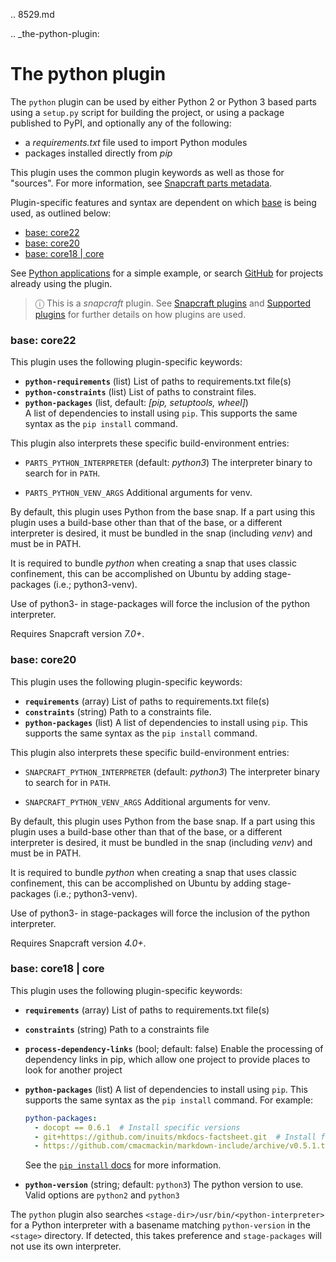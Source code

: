 .. 8529.md

.. _the-python-plugin:

# The python plugin

The `python` plugin can be used by either Python 2 or Python 3 based parts using a `setup.py` script for building the project, or using a package published to PyPI, and optionally any of the following:

- a *requirements.txt* file used to import Python modules
- packages installed directly from *pip*

This plugin uses the common plugin keywords as well as those for "sources". For more information, see [Snapcraft parts metadata](snapcraft-parts-metadata.md).

Plugin-specific features and syntax are dependent on which [base](base-snaps.md) is being used, as outlined below:

- [base: core22](#the-python-plugin-heading--core22)
- [base: core20](#the-python-plugin-heading--core20)
- [base: core18 | core](#the-python-plugin-heading--core18)

See [Python applications](python-apps.md) for a simple example, or search [GitHub](https://github.com/search?q=path%3Asnapcraft.yaml+%22plugin%3A+python%22&type=Code) for projects already using the plugin.

> ⓘ  This is a *snapcraft* plugin. See [Snapcraft plugins](snapcraft-plugins.md) and [Supported plugins](supported-plugins.md) for further details on how plugins are used.

<h3 id='the-python-plugin-heading--core22'>base: core22</h3>

This plugin uses the following plugin-specific keywords:

- **`python-requirements`** (list)
  List of paths to requirements.txt file(s)
- **`python-constraints`** (list)
  List of paths to constraint files.
- **`python-packages`** (list, default: _[pip, setuptools, wheel]_)</br>
  A list of dependencies to install using `pip`. This supports the same syntax as the `pip install` command.

This plugin also interprets these specific build-environment entries:

- `PARTS_PYTHON_INTERPRETER`
  (default: _python3_)
  The interpreter binary to search for in `PATH`.

- `PARTS_PYTHON_VENV_ARGS`
  Additional arguments for venv.

By default, this plugin uses Python from the base snap. If a part using this plugin uses a build-base other than that of the base, or a different interpreter is desired, it must be bundled in the snap (including _venv_) and must be in PATH.

It is required to bundle _python_ when creating a snap that uses classic confinement, this can be accomplished on Ubuntu by adding stage-packages (i.e.; python3-venv).

Use of python3-<python-package> in stage-packages will force the inclusion of the python interpreter.

Requires Snapcraft version _7.0+_.

<h3 id='the-python-plugin-heading--core20'>base: core20</h3>

This plugin uses the following plugin-specific keywords:

- **`requirements`** (array)
  List of paths to requirements.txt file(s)
- **`constraints`** (string)
  Path to a constraints file.
- **`python-packages`** (list)
  A list of dependencies to install using `pip`. This supports the same syntax as the `pip install` command.

This plugin also interprets these specific build-environment entries:

- `SNAPCRAFT_PYTHON_INTERPRETER`
  (default: _python3_)
  The interpreter binary to search for in `PATH`.

- `SNAPCRAFT_PYTHON_VENV_ARGS`
  Additional arguments for venv.

By default, this plugin uses Python from the base snap. If a part using this plugin uses a build-base other than that of the base, or a different interpreter is desired, it must be bundled in the snap (including _venv_) and must be in PATH.

It is required to bundle _python_ when creating a snap that uses classic confinement, this can be accomplished on Ubuntu by adding stage-packages (i.e.; python3-venv).

Use of python3-<python-package> in stage-packages will force the inclusion of the python interpreter.

Requires Snapcraft version _4.0+_.

<h3 id='the-python-plugin-heading--core18'>base: core18 | core</h3>

This plugin uses the following plugin-specific keywords:

- **`requirements`** (array)
  List of paths to requirements.txt file(s)
- **`constraints`** (string)
  Path to a constraints file
- **`process-dependency-links`** (bool; default: false)
  Enable the processing of dependency links in pip, which allow one
  project to provide places to look for another project
- **`python-packages`** (list)
  A list of dependencies to install using `pip`. This supports the same syntax as the `pip install` command. For example:

  ```yaml
  python-packages:
    - docopt == 0.6.1  # Install specific versions
    - git+https://github.com/inuits/mkdocs-factsheet.git  # Install from a git repository
    - https://github.com/cmacmackin/markdown-include/archive/v0.5.1.tar.gz  # Install from an archive
  ```

  See the [`pip install` docs](https://pip.pypa.io/en/stable/reference/pip_install/#pip-install) for more information.
- **`python-version`** (string; default: `python3`)
  The python version to use. Valid options are `python2` and `python3`

The `python` plugin also searches `<stage-dir>/usr/bin/<python-interpreter>` for a Python interpreter with a basename matching `python-version` in the `<stage>` directory. If detected, this takes preference and  `stage-packages` will not use its own interpreter.